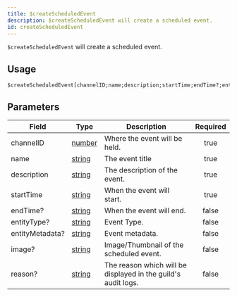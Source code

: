 ```yaml
---
title: $createScheduledEvent
description: $createScheduledEvent will create a scheduled event.
id: createScheduledEvent
---
```


`$createScheduledEvent` will create a scheduled event.

## Usage

```aoi
$createScheduledEvent[channelID;name;description;startTime;endTime?;entityType?;entityMetadata?;image?;reason?]
```

## Parameters

| Field           | Type                                                                                              | Description                                                   | Required |
| --------------- | ------------------------------------------------------------------------------------------------- | ------------------------------------------------------------- | :------: |
| channelID       | [number](https://developer.mozilla.org/en-US/docs/Web/JavaScript/Reference/Global_Objects/Number) | Where the event will be held.                                 |   true   |
| name            | [string](https://developer.mozilla.org/en-US/docs/Web/JavaScript/Reference/Global_Objects/String) | The event title                                               |   true   |
| description     | [string](https://developer.mozilla.org/en-US/docs/Web/JavaScript/Reference/Global_Objects/String) | The description of the event.                                 |   true   |
| startTime       | [string](https://developer.mozilla.org/en-US/docs/Web/JavaScript/Reference/Global_Objects/String) | When the event will start.                                    |   true   |
| endTime?        | [string](https://developer.mozilla.org/en-US/docs/Web/JavaScript/Reference/Global_Objects/String) | When the event will end.                                      |  false   |
| entityType?     | [string](https://developer.mozilla.org/en-US/docs/Web/JavaScript/Reference/Global_Objects/String) | Event Type.                                                   |  false   |
| entityMetadata? | [string](https://developer.mozilla.org/en-US/docs/Web/JavaScript/Reference/Global_Objects/String) | Event metadata.                                               |  false   |
| image?          | [string](https://developer.mozilla.org/en-US/docs/Web/JavaScript/Reference/Global_Objects/String) | Image/Thumbnail of the scheduled event.                       |  false   |
| reason?         | [string](https://developer.mozilla.org/en-US/docs/Web/JavaScript/Reference/Global_Objects/String) | The reason which will be displayed in the guild's audit logs. |  false   |
